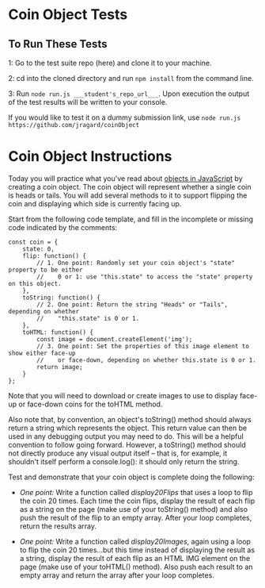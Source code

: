 # Coin Object Tests

## To Run These Tests

1: Go to the test suite repo (here) and clone it to your machine.

2: cd into the cloned directory and run `npm install` from the command line.

3: Run `node run.js ___student's_repo_url___`.  Upon execution the output of the test results will be written to your console.

If you would like to test it on a dummy submission link, use `node run.js https://github.com/jragard/coinObject`

# Coin Object Instructions

Today you will practice what you've read about [objects in JavaScript](https://developer.mozilla.org/en-US/docs/Learn/JavaScript/Objects/Basics) by creating a coin object. The coin object will represent whether a single coin is heads or tails. You will add several methods to it to support flipping the coin and displaying which side is currently facing up.

Start from the following code template, and fill in the incomplete or missing code indicated by the comments:

```
const coin = {
    state: 0,
    flip: function() {
        // 1. One point: Randomly set your coin object's "state" property to be either 
        //    0 or 1: use "this.state" to access the "state" property on this object.
    },
    toString: function() {
        // 2. One point: Return the string "Heads" or "Tails", depending on whether
        //    "this.state" is 0 or 1.
    },
    toHTML: function() {
        const image = document.createElement('img');
        // 3. One point: Set the properties of this image element to show either face-up
        //    or face-down, depending on whether this.state is 0 or 1.
        return image;
    }
};
```

Note that you will need to download or create images to use to display face-up or face-down coins for the toHTML method.

Also note that, by convention, an object's toString() method should always return a string which represents the object. This return value can then be used in any debugging output you may need to do. This will be a helpful convention to follow going forward. However, a toString() method should not directly produce any visual output itself – that is, for example, it shouldn't itself perform a console.log(): it should only return the string.

Test and demonstrate that your coin object is complete doing the following:

- *One point:* Write a function called *display20Flips* that uses a loop to flip the coin 20 times.  Each time the coin flips, display the result of each flip as a string on the page (make use of your toString() method) and also push the result of the flip to an empty array.  After your loop completes, return the results array.

- *One point:* Write a function called *display20Images*, again using a loop to flip the coin 20 times...but this time instead of displaying the result as a string, display the result of each flip as an HTML IMG element on the page (make use of your toHTML() method).  Also push each result to an empty array and return the array after your loop completes.


